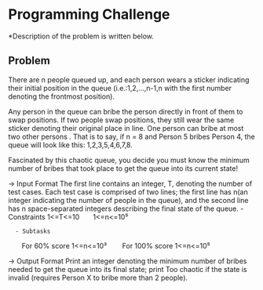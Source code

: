 # Programming Challenge 

*Description of the problem is written below.

## 


## Problem
There are n people queued up, and each person wears a sticker indicating their initial position in the
queue (i.e.:1,2,...,n-1,n with the first number denoting the frontmost position).

Any person in the queue can bribe the person directly in front of them to swap positions. If two people
swap positions, they still wear the same sticker denoting their original place in line. One person can bribe
at most two other persons .
That is to say, if n = 8 and Person 5 bribes Person 4, the queue will look like this: 1,2,3,5,4,6,7,8.

Fascinated by this chaotic queue, you decide you must know the minimum number of bribes that took
place to get the queue into its current state!

-> Input Format
The first line contains an integer, T, denoting the number of test cases.
Each test case is comprised of two lines; the first line has n(an integer indicating the number of people in
the queue), and the second line has n space-separated integers describing the final state of the queue.
      - Constraints
        1<=T<=10
        1<=n<=10⁵
        
      - Subtasks
        For 60% score 1<=n<=10³
        For 100% score 1<=n<=10⁵

-> Output Format
Print an integer denoting the minimum number of bribes needed to get the queue into its final state; print
Too chaotic if the state is invalid (requires Person X to bribe more than 2 people).


